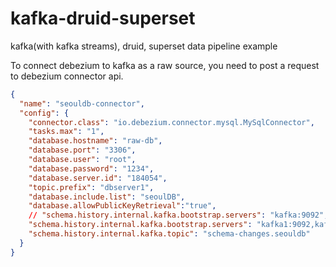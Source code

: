 # kafka-druid-superset
kafka(with kafka streams), druid, superset data pipeline example

To connect debezium to kafka as a raw source, you need to post a request to debezium connector api.

```json
{
  "name": "seouldb-connector",  
  "config": {
    "connector.class": "io.debezium.connector.mysql.MySqlConnector",
    "tasks.max": "1",
    "database.hostname": "raw-db",
    "database.port": "3306",
    "database.user": "root",
    "database.password": "1234",
    "database.server.id": "184054",
    "topic.prefix": "dbserver1",
    "database.include.list": "seoulDB", 
    "database.allowPublicKeyRetrieval":"true", 
    // "schema.history.internal.kafka.bootstrap.servers": "kafka:9092",
    "schema.history.internal.kafka.bootstrap.servers": "kafka1:9092,kafka2:9092,kafka3:9092",  
    "schema.history.internal.kafka.topic": "schema-changes.seouldb"  
  }
}
```